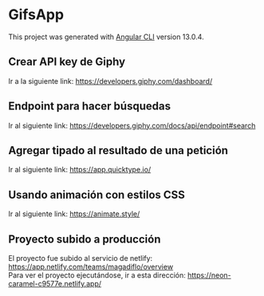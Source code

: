 # GifsApp

This project was generated with [Angular CLI](https://github.com/angular/angular-cli) version 13.0.4.

## Crear API key de Giphy
Ir a la siguiente link: https://developers.giphy.com/dashboard/

## Endpoint para hacer búsquedas
Ir al siguiente link: https://developers.giphy.com/docs/api/endpoint#search

## Agregar tipado al resultado de una petición
Ir al siguiente link: https://app.quicktype.io/

## Usando animación con estilos CSS
Ir al siguiente link: https://animate.style/

## Proyecto subido a producción
El proyecto fue subido al servicio de netlify: https://app.netlify.com/teams/magadiflo/overview  
Para ver el proyecto ejecutándose, ir a esta dirección: https://neon-caramel-c9577e.netlify.app/